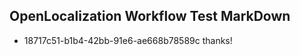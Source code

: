 ## OpenLocalization Workflow Test MarkDown
* 18717c51-b1b4-42bb-91e6-ae668b78589c thanks!

<!--HONumber=Jul16_HO2-->


